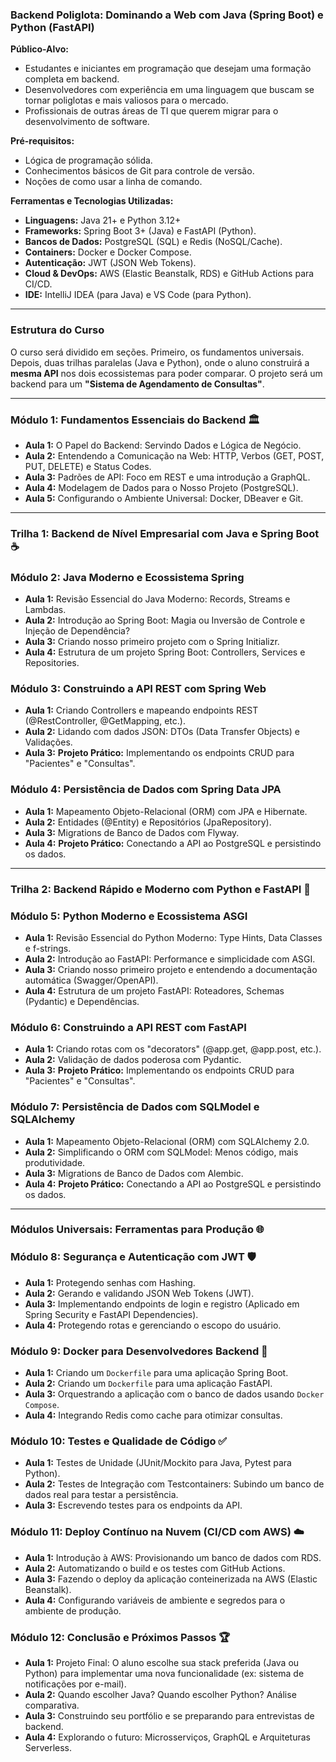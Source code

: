 ### **Backend Poliglota: Dominando a Web com Java (Spring Boot) e Python (FastAPI)**

**Público-Alvo:**
* Estudantes e iniciantes em programação que desejam uma formação completa em backend.
* Desenvolvedores com experiência em uma linguagem que buscam se tornar poliglotas e mais valiosos para o mercado.
* Profissionais de outras áreas de TI que querem migrar para o desenvolvimento de software.

**Pré-requisitos:**
* Lógica de programação sólida.
* Conhecimentos básicos de Git para controle de versão.
* Noções de como usar a linha de comando.

**Ferramentas e Tecnologias Utilizadas:**
* **Linguagens:** Java 21+ e Python 3.12+
* **Frameworks:** Spring Boot 3+ (Java) e FastAPI (Python).
* **Bancos de Dados:** PostgreSQL (SQL) e Redis (NoSQL/Cache).
* **Containers:** Docker e Docker Compose.
* **Autenticação:** JWT (JSON Web Tokens).
* **Cloud & DevOps:** AWS (Elastic Beanstalk, RDS) e GitHub Actions para CI/CD.
* **IDE:** IntelliJ IDEA (para Java) e VS Code (para Python).

---

### **Estrutura do Curso**

O curso será dividido em seções. Primeiro, os fundamentos universais. Depois, duas trilhas paralelas (Java e Python), onde o aluno construirá a **mesma API** nos dois ecossistemas para poder comparar. O projeto será um backend para um **"Sistema de Agendamento de Consultas"**.

---

### **Módulo 1: Fundamentos Essenciais do Backend 🏛️**
* **Aula 1:** O Papel do Backend: Servindo Dados e Lógica de Negócio.
* **Aula 2:** Entendendo a Comunicação na Web: HTTP, Verbos (GET, POST, PUT, DELETE) e Status Codes.
* **Aula 3:** Padrões de API: Foco em REST e uma introdução a GraphQL.
* **Aula 4:** Modelagem de Dados para o Nosso Projeto (PostgreSQL).
* **Aula 5:** Configurando o Ambiente Universal: Docker, DBeaver e Git.

---
### **Trilha 1: Backend de Nível Empresarial com Java e Spring Boot ☕**

### **Módulo 2: Java Moderno e Ecossistema Spring**
* **Aula 1:** Revisão Essencial do Java Moderno: Records, Streams e Lambdas.
* **Aula 2:** Introdução ao Spring Boot: Magia ou Inversão de Controle e Injeção de Dependência?
* **Aula 3:** Criando nosso primeiro projeto com o Spring Initializr.
* **Aula 4:** Estrutura de um projeto Spring Boot: Controllers, Services e Repositories.

### **Módulo 3: Construindo a API REST com Spring Web**
* **Aula 1:** Criando Controllers e mapeando endpoints REST (@RestController, @GetMapping, etc.).
* **Aula 2:** Lidando com dados JSON: DTOs (Data Transfer Objects) e Validações.
* **Aula 3:** **Projeto Prático:** Implementando os endpoints CRUD para "Pacientes" e "Consultas".

### **Módulo 4: Persistência de Dados com Spring Data JPA**
* **Aula 1:** Mapeamento Objeto-Relacional (ORM) com JPA e Hibernate.
* **Aula 2:** Entidades (@Entity) e Repositórios (JpaRepository).
* **Aula 3:** Migrations de Banco de Dados com Flyway.
* **Aula 4:** **Projeto Prático:** Conectando a API ao PostgreSQL e persistindo os dados.

---
### **Trilha 2: Backend Rápido e Moderno com Python e FastAPI 🐍**

### **Módulo 5: Python Moderno e Ecossistema ASGI**
* **Aula 1:** Revisão Essencial do Python Moderno: Type Hints, Data Classes e f-strings.
* **Aula 2:** Introdução ao FastAPI: Performance e simplicidade com ASGI.
* **Aula 3:** Criando nosso primeiro projeto e entendendo a documentação automática (Swagger/OpenAPI).
* **Aula 4:** Estrutura de um projeto FastAPI: Roteadores, Schemas (Pydantic) e Dependências.

### **Módulo 6: Construindo a API REST com FastAPI**
* **Aula 1:** Criando rotas com os "decorators" (@app.get, @app.post, etc.).
* **Aula 2:** Validação de dados poderosa com Pydantic.
* **Aula 3:** **Projeto Prático:** Implementando os endpoints CRUD para "Pacientes" e "Consultas".

### **Módulo 7: Persistência de Dados com SQLModel e SQLAlchemy**
* **Aula 1:** Mapeamento Objeto-Relacional (ORM) com SQLAlchemy 2.0.
* **Aula 2:** Simplificando o ORM com SQLModel: Menos código, mais produtividade.
* **Aula 3:** Migrations de Banco de Dados com Alembic.
* **Aula 4:** **Projeto Prático:** Conectando a API ao PostgreSQL e persistindo os dados.

---
### **Módulos Universais: Ferramentas para Produção 🌐**

### **Módulo 8: Segurança e Autenticação com JWT 🛡️**
* **Aula 1:** Protegendo senhas com Hashing.
* **Aula 2:** Gerando e validando JSON Web Tokens (JWT).
* **Aula 3:** Implementando endpoints de login e registro (Aplicado em Spring Security e FastAPI Dependencies).
* **Aula 4:** Protegendo rotas e gerenciando o escopo do usuário.

### **Módulo 9: Docker para Desenvolvedores Backend 🐳**
* **Aula 1:** Criando um `Dockerfile` para uma aplicação Spring Boot.
* **Aula 2:** Criando um `Dockerfile` para uma aplicação FastAPI.
* **Aula 3:** Orquestrando a aplicação com o banco de dados usando `Docker Compose`.
* **Aula 4:** Integrando Redis como cache para otimizar consultas.

### **Módulo 10: Testes e Qualidade de Código ✅**
* **Aula 1:** Testes de Unidade (JUnit/Mockito para Java, Pytest para Python).
* **Aula 2:** Testes de Integração com Testcontainers: Subindo um banco de dados real para testar a persistência.
* **Aula 3:** Escrevendo testes para os endpoints da API.

### **Módulo 11: Deploy Contínuo na Nuvem (CI/CD com AWS) ☁️**
* **Aula 1:** Introdução à AWS: Provisionando um banco de dados com RDS.
* **Aula 2:** Automatizando o build e os testes com GitHub Actions.
* **Aula 3:** Fazendo o deploy da aplicação conteinerizada na AWS (Elastic Beanstalk).
* **Aula 4:** Configurando variáveis de ambiente e segredos para o ambiente de produção.

### **Módulo 12: Conclusão e Próximos Passos 🏆**
* **Aula 1:** Projeto Final: O aluno escolhe sua stack preferida (Java ou Python) para implementar uma nova funcionalidade (ex: sistema de notificações por e-mail).
* **Aula 2:** Quando escolher Java? Quando escolher Python? Análise comparativa.
* **Aula 3:** Construindo seu portfólio e se preparando para entrevistas de backend.
* **Aula 4:** Explorando o futuro: Microsserviços, GraphQL e Arquiteturas Serverless.